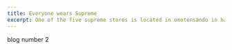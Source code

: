 ```yaml
---
title: Everyone wears Supreme
excerpt: One of the five supreme stores is located in omotensando in harajuku, Tokyo, and this store is a smaller one in Tokyo comparing with the other one in Shibuya.
---
```


blog number 2
